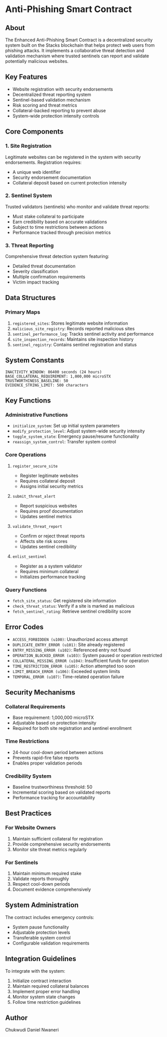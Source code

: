 # Anti-Phishing Smart Contract

## About
The Enhanced Anti-Phishing Smart Contract is a decentralized security system built on the Stacks blockchain that helps protect web users from phishing attacks. It implements a collaborative threat detection and validation mechanism where trusted sentinels can report and validate potentially malicious websites.

## Key Features
- Website registration with security endorsements
- Decentralized threat reporting system
- Sentinel-based validation mechanism
- Risk scoring and threat metrics
- Collateral-backed reporting to prevent abuse
- System-wide protection intensity controls

## Core Components

### 1. Site Registration
Legitimate websites can be registered in the system with security endorsements. Registration requires:
- A unique web identifier
- Security endorsement documentation
- Collateral deposit based on current protection intensity

### 2. Sentinel System
Trusted validators (sentinels) who monitor and validate threat reports:
- Must stake collateral to participate
- Earn credibility based on accurate validations
- Subject to time restrictions between actions
- Performance tracked through precision metrics

### 3. Threat Reporting
Comprehensive threat detection system featuring:
- Detailed threat documentation
- Severity classification
- Multiple confirmation requirements
- Victim impact tracking

## Data Structures

### Primary Maps
1. `registered_sites`: Stores legitimate website information
2. `malicious_site_registry`: Records reported malicious sites
3. `sentinel_performance_log`: Tracks sentinel activity and performance
4. `site_inspection_records`: Maintains site inspection history
5. `sentinel_registry`: Contains sentinel registration and status

## System Constants

```
INACTIVITY_WINDOW: 86400 seconds (24 hours)
BASE_COLLATERAL_REQUIREMENT: 1,000,000 microSTX
TRUSTWORTHINESS_BASELINE: 50
EVIDENCE_STRING_LIMIT: 500 characters
```

## Key Functions

### Administrative Functions
- `initialize_system`: Set up initial system parameters
- `modify_protection_level`: Adjust system-wide security intensity
- `toggle_system_state`: Emergency pause/resume functionality
- `reassign_system_control`: Transfer system control

### Core Operations
1. `register_secure_site`
   - Register legitimate websites
   - Requires collateral deposit
   - Assigns initial security metrics

2. `submit_threat_alert`
   - Report suspicious websites
   - Requires proof documentation
   - Updates sentinel metrics

3. `validate_threat_report`
   - Confirm or reject threat reports
   - Affects site risk scores
   - Updates sentinel credibility

4. `enlist_sentinel`
   - Register as a system validator
   - Requires minimum collateral
   - Initializes performance tracking

### Query Functions
- `fetch_site_status`: Get registered site information
- `check_threat_status`: Verify if a site is marked as malicious
- `fetch_sentinel_rating`: Retrieve sentinel credibility score

## Error Codes
- `ACCESS_FORBIDDEN (u100)`: Unauthorized access attempt
- `DUPLICATE_ENTRY_ERROR (u101)`: Site already registered
- `ENTRY_MISSING_ERROR (u102)`: Referenced entry not found
- `OPERATION_BLOCKED_ERROR (u103)`: System paused or operation restricted
- `COLLATERAL_MISSING_ERROR (u104)`: Insufficient funds for operation
- `TIME_RESTRICTION_ERROR (u105)`: Action attempted too soon
- `LIMIT_BREACH_ERROR (u106)`: Exceeded system limits
- `TEMPORAL_ERROR (u107)`: Time-related operation failure

## Security Mechanisms

### Collateral Requirements
- Base requirement: 1,000,000 microSTX
- Adjustable based on protection intensity
- Required for both site registration and sentinel enrollment

### Time Restrictions
- 24-hour cool-down period between actions
- Prevents rapid-fire false reports
- Enables proper validation periods

### Credibility System
- Baseline trustworthiness threshold: 50
- Incremental scoring based on validated reports
- Performance tracking for accountability

## Best Practices

### For Website Owners
1. Maintain sufficient collateral for registration
2. Provide comprehensive security endorsements
3. Monitor site threat metrics regularly

### For Sentinels
1. Maintain minimum required stake
2. Validate reports thoroughly
3. Respect cool-down periods
4. Document evidence comprehensively

## System Administration
The contract includes emergency controls:
- System pause functionality
- Adjustable protection levels
- Transferable system control
- Configurable validation requirements

## Integration Guidelines
To integrate with the system:
1. Initialize contract interaction
2. Maintain required collateral balances
3. Implement proper error handling
4. Monitor system state changes
5. Follow time restriction guidelines

## Author
Chukwudi Daniel Nwaneri